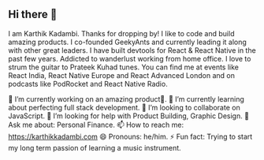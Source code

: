## Hi there 👋

<!--
**KarthikKadambi/KarthikKadambi** is a ✨ _special_ ✨ repository because its `README.md` (this file) appears on your GitHub profile.

Here are some ideas to get you started:

- 🔭 I’m currently working on ...
- 🌱 I’m currently learning ...
- 👯 I’m looking to collaborate on ...
- 🤔 I’m looking for help with ...
- 💬 Ask me about ...
- 📫 How to reach me: ...
- 😄 Pronouns: ...
- ⚡ Fun fact: ...
-->

I am Karthik Kadambi. Thanks for dropping by! I like to code and build amazing products. I co-founded GeekyAnts and currently leading it along with other great leaders. I have built devtools for React & React Native in the past few years. Addicted to wanderlust working from home office. I love to strum the guitar to Prateek Kuhad tunes. You can find me at events like React India, React Native Europe and React Advanced London and on podcasts like PodRocket and React Native Radio.

🔭 I’m currently working on an amazing product🤫.
🌱 I’m currently learning about perfecting full stack development.
👯 I’m looking to collaborate on JavaScript.
🤔 I’m looking for help with Product Building, Graphic Design.
💬 Ask me about: Personal Finance.
📫 How to reach me: https://karthikkadambi.com
😄 Pronouns: he/him.
⚡ Fun fact: Trying to start my long term passion of learning a music instrument.
